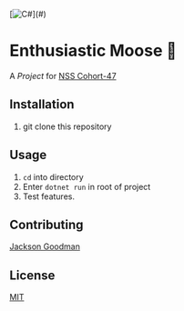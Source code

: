 [![C#](https://img.shields.io/badge/c%23-darkgreen?style=for-the-badge&logo=c-sharp&logoColor=white")](#)
# Enthusiastic Moose 🦌
A  _Project_ for [NSS Cohort-47](https://nashvillesoftwareschool.com/)  
## Installation
1. git clone this repository  

## Usage
1. `cd` into directory
2. Enter `dotnet run` in root of project
3. Test features.  


## Contributing
[Jackson Goodman](https://github.com/jacksonrgoodman)  

## License
[MIT](https://choosealicense.com/licenses/mit/)
